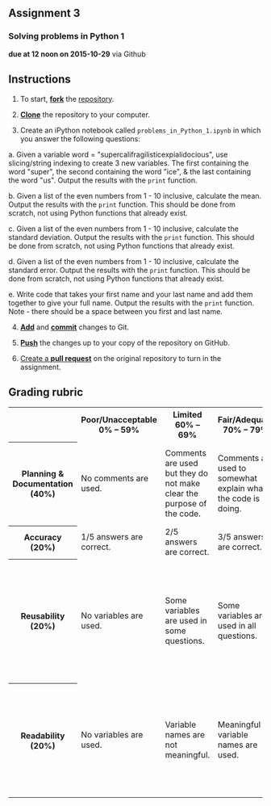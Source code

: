## Assignment 3
### Solving problems in Python 1
**due at 12 noon on 2015-10-29** via Github

## Instructions

1. To start, [**fork**](https://guides.github.com/activities/forking/) the [repository](https://github.com/PHY3009/assignment_3).

2. [**Clone**](http://gitref.org/creating/#clone) the repository to your computer.

3. Create an iPython notebook called `problems_in_Python_1.ipynb` in which you answer the 
following questions:

a. Given a variable word = "supercalifragilisticexpialidocious", use slicing/string 
indexing to create 3 new variables. The first containing the word "super", the second 
containing the word "ice", & the last containing the word "us". Output the results with 
the `print` function.

b. Given a list of the even numbers from 1 - 10 inclusive, calculate the mean. Output the 
results with the `print` function. This should be done from scratch, not using Python 
functions that already exist.

c. Given a list of the even numbers from 1 - 10 inclusive, calculate the standard 
deviation. Output the results with the `print` function. This should be done from scratch, 
not using Python functions that already exist.

d. Given a list of the even numbers from 1 - 10 inclusive, calculate the standard error. 
Output the results with the `print` function. This should be done from scratch, not using 
Python functions that already exist.

e. Write code that takes your first name and your last name and add them together to give
your full name. Output the results with the `print` function. Note - there should be a 
space between you first and last name.

4. [**Add**](http://gitref.org/basic/#add) and [**commit**](http://gitref.org/basic/#commit) 
changes to Git.

6. [**Push**](http://gitref.org/remotes/#push) the changes up to your copy of the 
repository on GitHub.

7. [Create a **pull request**](https://help.github.com/articles/creating-a-pull-request/) 
on the original repository to turn in the assignment.


## Grading rubric

<table>
  <tr>
    <th></td>
    <th>Poor/Unacceptable 0% – 59%</td> 
    <th>Limited 60% – 69%</td> 
    <th>Fair/Adequate 70% – 79%</td> 
    <th>Good 80% – 89%</td> 
    <th>Exceptional 90% – 100%</td> 
  </tr>
  <tr>
    <th>Planning & Documentation (40%)</td>
    <td>No comments are used.</td> 
    <td>Comments are used but they do not make clear the purpose of the code.</td> 
    <td>Comments are used to somewhat explain what the code is doing.</td> 
    <td>Comments are used well to clearly explain what the code is doing.</td> 
    <td>Comments are used exceptionally well to clearly explain what code is doing.</td> 
  </tr>
  <tr>
    <th>Accuracy (20%)</td>
    <td>1/5 answers are correct.</td> 
    <td>2/5 answers are correct.</td> 
    <td>3/5 answers are correct.</td> 
    <td>4/5 answers are correct.</td> 
    <td>All 5 answers are correct.</td> 
  </tr>
  <tr>
    <th>Reusability (20%)</td>
    <td>No variables are used.</td> 
    <td>Some variables are used in some questions.</td> 
    <td>Some variables are used in all questions.</td> 
    <td>For all questions, all inputs are assigned to variables and variables are used in solving the problems. </td> 
    <td>For all questions, all inputs are assigned to variables, variables are used in solving the problems and outputs are saved to variables.</td> 
  </tr>
  <tr>
    <th>Readability (20%)</td>
    <td>No variables are used.</td> 
    <td>Variable names are not meaningful.</td> 
    <td>Meaningful variable names are used.</td> 
    <td>Meaningful variable names are used. Complicated problems are broken down into multiple steps.</td> 
    <td>Whitespace is well used. Meaningful variable names are used. Complicated problems are broken down into multiple steps.</td> 
  </tr>
</table>